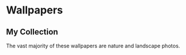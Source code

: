 # Wallpapers
## My Collection

The vast majority of these wallpapers are nature and landscape photos.
